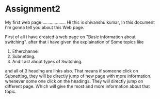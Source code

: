 # Assignment2
 My first web page....................
 Hi this is shivanshu kumar, In this document i'm gonna
tell you about this Web page.


First of all i have created a web page on "Basic information about switching".
after that i have given the explaination of Some topics like
1. Etherchannel
2. Subnetting.
3. And Last about types of Switching.

and all of 3 heading are links also.
That means if someone click on Subnetting, they will be directly jump of new page with more information.
whenever some one click on the headings.
They will directly jump on different page.
Which will give the most and more information about that topic.

